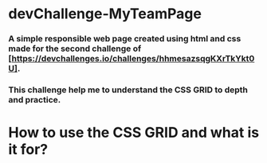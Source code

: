 # devChallenge-MyTeamPage
### A simple responsible web page created using html and css made for the second challenge of [https://devchallenges.io/challenges/hhmesazsqgKXrTkYkt0U].
### This challenge help me to understand the CSS GRID to depth and practice.
# How to use the CSS GRID and what is it for?
